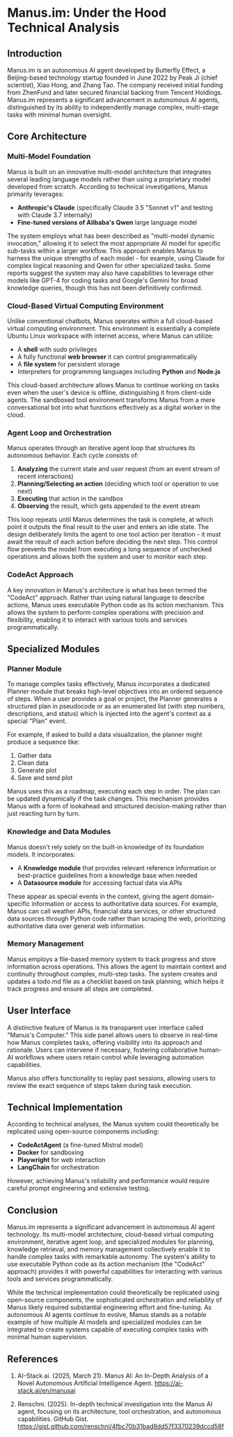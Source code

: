 # Manus.im: Under the Hood Technical Analysis

## Introduction

Manus.im is an autonomous AI agent developed by Butterfly Effect, a Beijing-based technology startup founded in June 2022 by Peak Ji (chief scientist), Xiao Hong, and Zhang Tao. The company received initial funding from ZhenFund and later secured financial backing from Tencent Holdings. Manus.im represents a significant advancement in autonomous AI agents, distinguished by its ability to independently manage complex, multi-stage tasks with minimal human oversight.

## Core Architecture

### Multi-Model Foundation

Manus is built on an innovative multi-model architecture that integrates several leading language models rather than using a proprietary model developed from scratch. According to technical investigations, Manus primarily leverages:

- **Anthropic's Claude** (specifically Claude 3.5 "Sonnet v1" and testing with Claude 3.7 internally)
- **Fine-tuned versions of Alibaba's Qwen** large language model

The system employs what has been described as "multi-model dynamic invocation," allowing it to select the most appropriate AI model for specific sub-tasks within a larger workflow. This approach enables Manus to harness the unique strengths of each model - for example, using Claude for complex logical reasoning and Qwen for other specialized tasks. Some reports suggest the system may also have capabilities to leverage other models like GPT-4 for coding tasks and Google's Gemini for broad knowledge queries, though this has not been definitively confirmed.

### Cloud-Based Virtual Computing Environment

Unlike conventional chatbots, Manus operates within a full cloud-based virtual computing environment. This environment is essentially a complete Ubuntu Linux workspace with internet access, where Manus can utilize:

- A **shell** with sudo privileges
- A fully functional **web browser** it can control programmatically
- A **file system** for persistent storage
- Interpreters for programming languages including **Python** and **Node.js**

This cloud-based architecture allows Manus to continue working on tasks even when the user's device is offline, distinguishing it from client-side agents. The sandboxed tool environment transforms Manus from a mere conversational bot into what functions effectively as a digital worker in the cloud.

### Agent Loop and Orchestration

Manus operates through an iterative agent loop that structures its autonomous behavior. Each cycle consists of:

1. **Analyzing** the current state and user request (from an event stream of recent interactions)
2. **Planning/Selecting an action** (deciding which tool or operation to use next)
3. **Executing** that action in the sandbox
4. **Observing** the result, which gets appended to the event stream

This loop repeats until Manus determines the task is complete, at which point it outputs the final result to the user and enters an idle state. The design deliberately limits the agent to one tool action per iteration - it must await the result of each action before deciding the next step. This control flow prevents the model from executing a long sequence of unchecked operations and allows both the system and user to monitor each step.

### CodeAct Approach

A key innovation in Manus's architecture is what has been termed the "CodeAct" approach. Rather than using natural language to describe actions, Manus uses executable Python code as its action mechanism. This allows the system to perform complex operations with precision and flexibility, enabling it to interact with various tools and services programmatically.

## Specialized Modules

### Planner Module

To manage complex tasks effectively, Manus incorporates a dedicated Planner module that breaks high-level objectives into an ordered sequence of steps. When a user provides a goal or project, the Planner generates a structured plan in pseudocode or as an enumerated list (with step numbers, descriptions, and status) which is injected into the agent's context as a special "Plan" event.

For example, if asked to build a data visualization, the planner might produce a sequence like:
1. Gather data
2. Clean data
3. Generate plot
4. Save and send plot

Manus uses this as a roadmap, executing each step in order. The plan can be updated dynamically if the task changes. This mechanism provides Manus with a form of lookahead and structured decision-making rather than just reacting turn by turn.

### Knowledge and Data Modules

Manus doesn't rely solely on the built-in knowledge of its foundation models. It incorporates:

- A **Knowledge module** that provides relevant reference information or best-practice guidelines from a knowledge base when needed
- A **Datasource module** for accessing factual data via APIs

These appear as special events in the context, giving the agent domain-specific information or access to authoritative data sources. For example, Manus can call weather APIs, financial data services, or other structured data sources through Python code rather than scraping the web, prioritizing authoritative data over general web information.

### Memory Management

Manus employs a file-based memory system to track progress and store information across operations. This allows the agent to maintain context and continuity throughout complex, multi-step tasks. The system creates and updates a todo.md file as a checklist based on task planning, which helps it track progress and ensure all steps are completed.

## User Interface

A distinctive feature of Manus is its transparent user interface called "Manus's Computer." This side panel allows users to observe in real-time how Manus completes tasks, offering visibility into its approach and rationale. Users can intervene if necessary, fostering collaborative human-AI workflows where users retain control while leveraging automation capabilities.

Manus also offers functionality to replay past sessions, allowing users to review the exact sequence of steps taken during task execution.

## Technical Implementation

According to technical analyses, the Manus system could theoretically be replicated using open-source components including:

- **CodeActAgent** (a fine-tuned Mistral model)
- **Docker** for sandboxing
- **Playwright** for web interaction
- **LangChain** for orchestration

However, achieving Manus's reliability and performance would require careful prompt engineering and extensive testing.

## Conclusion

Manus.im represents a significant advancement in autonomous AI agent technology. Its multi-model architecture, cloud-based virtual computing environment, iterative agent loop, and specialized modules for planning, knowledge retrieval, and memory management collectively enable it to handle complex tasks with remarkable autonomy. The system's ability to use executable Python code as its action mechanism (the "CodeAct" approach) provides it with powerful capabilities for interacting with various tools and services programmatically.

While the technical implementation could theoretically be replicated using open-source components, the sophisticated orchestration and reliability of Manus likely required substantial engineering effort and fine-tuning. As autonomous AI agents continue to evolve, Manus stands as a notable example of how multiple AI models and specialized modules can be integrated to create systems capable of executing complex tasks with minimal human supervision.

## References

1. AI-Stack.ai. (2025, March 21). Manus AI: An In-Depth Analysis of a Novel Autonomous Artificial Intelligence Agent. https://ai-stack.ai/en/manusai

2. Renschni. (2025). In-depth technical investigation into the Manus AI agent, focusing on its architecture, tool orchestration, and autonomous capabilities. GitHub Gist. https://gist.github.com/renschni/4fbc70b31bad8dd57f3370239dccd58f